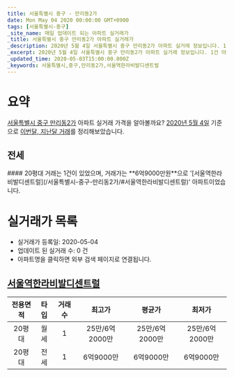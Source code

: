 ```yaml
---
title: 서울특별시 중구 - 만리동2가
date: Mon May 04 2020 00:00:00 GMT+0900
tags: [서울특별시-중구]
_site_name: 매일 업데이트 되는 아파트 실거래가
_title: 서울특별시 중구 만리동2가 아파트 실거래가
_description: 2020년 5월 4일 서울특별시 중구 만리동2가 아파트 실거래 정보입니다. 1건 아파트 정보가 있습니다.
_excerpt: 2020년 5월 4일 서울특별시 중구 만리동2가 아파트 실거래 정보입니다. 1건 아파트 정보가 있습니다.
_updated_time: 2020-05-03T15:00:00.000Z
_keywords: 서울특별시,중구,만리동2가,서울역한라비발디센트럴
---
```





# 요약
<ins>서울특별시 중구 만리동2가</ins> 아파트 실거래 가격을 알아볼까요? <ins>2020년 5월 4일</ins> 기준으로 <ins>이번달, 지난달 거래</ins>를 정리해보았습니다.

## 전세
<div class="container">
<div class="twelve columns" markdown="1">
#### 20평대
거래는 1건이 있었으며, 거래가는 **6억9000만원**으로 '[서울역한라비발디센트럴](/서울특별시-중구-만리동2가/#서울역한라비발디센트럴)' 아파트이었습니다.
</div>
</div>



# 실거래가 목록
- 실거래가 등록일: 2020-05-04
- 업데이트 된 실거래 수: 0 건
- 아파트명을 클릭하면 외부 검색 페이지로 연결됩니다.

## [서울역한라비발디센트럴](#서울역한라비발디센트럴)

|전용면적|타입|거래수|최고가|평균가|최저가|
|:---:|:---:|:---:|:---:|:---:|:---:|
|20평대|<span class="deal-type-3">월세</span>|1|25만/6억2000만|25만/6억2000만|25만/6억2000만|
|20평대|<span class="deal-type-2">전세</span>|1|6억9000만|6억9000만|6억9000만|

<br/>



